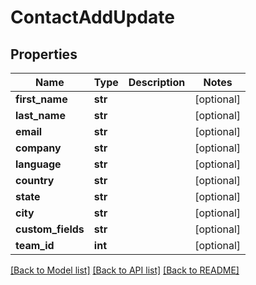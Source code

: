 # ContactAddUpdate

## Properties
Name | Type | Description | Notes
------------ | ------------- | ------------- | -------------
**first_name** | **str** |  | [optional] 
**last_name** | **str** |  | [optional] 
**email** | **str** |  | [optional] 
**company** | **str** |  | [optional] 
**language** | **str** |  | [optional] 
**country** | **str** |  | [optional] 
**state** | **str** |  | [optional] 
**city** | **str** |  | [optional] 
**custom_fields** | **str** |  | [optional] 
**team_id** | **int** |  | [optional] 

[[Back to Model list]](../README.md#documentation-for-models) [[Back to API list]](../README.md#documentation-for-api-endpoints) [[Back to README]](../README.md)


